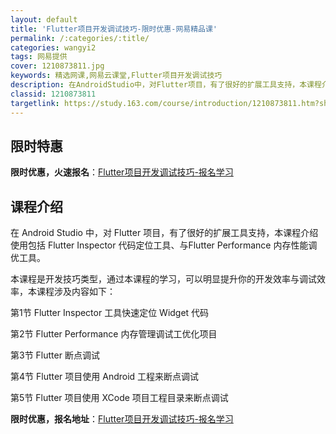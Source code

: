 ```yaml
---
layout: default
title: 'Flutter项目开发调试技巧-限时优惠-网易精品课'
permalink: /:categories/:title/
categories: wangyi2
tags: 网易提供
cover: 1210873811.jpg
keywords: 精选网课,网易云课堂,Flutter项目开发调试技巧
description: 在AndroidStudio中，对Flutter项目，有了很好的扩展工具支持，本课程介绍使用包括FlutterInspe
classid: 1210873811
targetlink: https://study.163.com/course/introduction/1210873811.htm?share=1&shareId=1025206652&utm_campaign=share&utm_medium=iphoneShare&utm_source=&utm_u=1025206652
---
```


## 限时特惠

**限时优惠，火速报名**：[Flutter项目开发调试技巧-报名学习](https://study.163.com/course/introduction/1210873811.htm?share=1&shareId=1025206652&utm_campaign=share&utm_medium=iphoneShare&utm_source=&utm_u=1025206652)

## 课程介绍

在 Android Studio 中，对 Flutter 项目，有了很好的扩展工具支持，本课程介绍使用包括 Flutter Inspector 代码定位工具、与Flutter Performance 内存性能调优工具。

本课程是开发技巧类型，通过本课程的学习，可以明显提升你的开发效率与调试效率，本课程涉及内容如下：

第1节 Flutter Inspector 工具快速定位 Widget 代码

第2节 Flutter Performance 内存管理调试工优化项目

第3节 Flutter 断点调试

第4节 Flutter 项目使用 Android 工程来断点调试

第5节 Flutter 项目使用 XCode 项目工程目录来断点调试

**限时优惠，报名地址**：[Flutter项目开发调试技巧-报名学习](https://study.163.com/course/introduction/1210873811.htm?share=1&shareId=1025206652&utm_campaign=share&utm_medium=iphoneShare&utm_source=&utm_u=1025206652)

